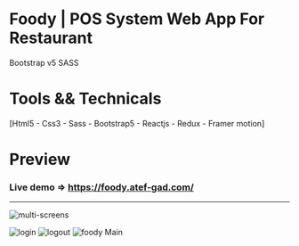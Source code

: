 # Foody | POS System Web App For Restaurant
Bootstrap v5 SASS 

  
# Tools && Technicals
  [Html5 - Css3 - Sass - Bootstrap5 - Reactjs - Redux - Framer motion]
  

# Preview

### Live demo => https://foody.atef-gad.com/
-----------------------------------------------------------------------------------------------------------------------------------------------------------------------
![multi-screens](https://user-images.githubusercontent.com/31800681/214329220-218d9bac-d422-47e6-ab0b-aee8fce43a33.jpg)

![login](https://user-images.githubusercontent.com/31800681/214329393-94d60e84-ea5c-4185-b6b1-9ec0943b37e9.PNG)
![logout](https://user-images.githubusercontent.com/31800681/214329400-05772c69-89a1-47f2-8483-a7383d2c64a1.PNG)
![foody Main](https://user-images.githubusercontent.com/31800681/214329412-4ad5f66c-ebb3-4f64-b2c5-47563a8d08b5.png)
